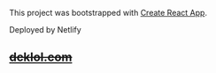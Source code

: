 
This project was bootstrapped with [Create React App](https://github.com/facebook/create-react-app).

Deployed by Netlify

## ~~[dcklol.com](https://dcklol.com)~~

